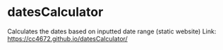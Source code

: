 # datesCalculator
Calculates the dates based on inputted date range (static website)
Link: https://cc4672.github.io/datesCalculator/
